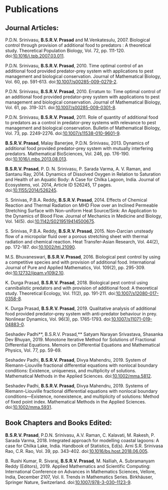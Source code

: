 # Publications

## **Journal Articles:**

P.D.N. Srinivasu, **B.S.R.V. Prasad** and M.Venkatesulu, 2007. Biological control through provision of additional food to predators : A theoretical study. Theoretical Population Biology, Vol. 72, pp. 111-120. doi:[10.1016/j.tpb.2007.03.011](https://doi.org/10.1016/j.tpb.2007.03.011).

P.D.N. Srinivasu, **B.S.R.V. Prasad**, 2010. Time optimal control of an additional food provided predator-prey system with applications to pest management and biological conservation. Journal of Mathematical Biology, Vol. 60, pp. 591-613. doi:[10.1007/s00285-009-0279-2](https://doi.org/10.1007/s00285-009-0279-2).

P.D.N. Srinivasu, **B.S.R.V. Prasad**, 2010. Erratum to: Time optimal control of an additional food provided predator-prey system with applications to pest management and biological conservation. Journal of Mathematical Biology, Vol. 61, pp. 319-321. doi:[10.1007/s00285-009-0301-8](https://doi.org/10.007/s00285-009-0301-8).

P.D.N. Srinivasu, **B.S.R.V. Prasad**, 2011. Role of quantity of additional food to predators as a control in predator-prey systems with relevance to pest management and biological conservation. Bulletin of Mathematical Biology, Vol. 73, pp. 2249-2276. doi:[10.1007/s11538-010-9601-9](https://doi.org/10.1007/s11538-010-9601-9).

**B.S.R.V. Prasad**, Malay Banerjee, P.D.N. Srinivasu, 2013. Dynamics of additional food provided predator-prey system with mutually interfering predators. Mathematical BioSciences, Vol. 246, pp. 176-190. doi:[10.1016/j.mbs.2013.08.013](https://doi.org/10.1016/j.mbs.2013.08.013).

**B.S.R.V. Prasad**, P. D. N. Srinivasu, P. Sarada Varma, A. V. Raman, and Santanu Ray, 2014. Dynamics of Dissolved Oxygen in Relation to Saturation and Health of an Aquatic Body: A Case for Chilka Lagoon, India. Journal of Ecosystems, vol. 2014, Article ID 526245, 17 pages. doi:[10.1155/2014/526245](https://doi.org/10.1155/2014/526245).

S. Srinivas, P.B.A. Reddy, **B.S.R.V. Prasad**, 2014. Effects of Chemical Reaction and Thermal Radiation on MHD Flow over an Inclined Permeable Stretching Surface with Non-uniform Heat Source/Sink: An Application to the Dynamics of Blood Flow. Journal of Mechanics in Medicine and Biology, Vol. 14(5). doi:[10.1142/S0219519414500675](https://doi.org/10.1142/S0219519414500675).

S. Srinivas, P.B.A. Reddy, **B.S.R.V. Prasad**, 2015. Non-Darcian unsteady flow of a micropolar fluid over a porous stretching sheet with thermal radiation and chemical reaction. Heat Transfer-Asian Research, Vol. 44(2), pp. 172-187. doi:[10.1002/htj.21090](https://doi.org/10.1002/htj.21090).

M.S. Bhuvaneswari, **B.S.R.V. Prasad**, 2016. Biological pest control by using a competitive species and with provision of additional food. International Journal of Pure and Applied Mathematics, Vol. 109(2), pp. 295-309. doi:[10.12732/ijpam.v109i2.10](https://doi.org/10.12732/ijpam.v109i2.10).

K. Durga Prasad, **B.S.R.V. Prasad**, 2018. Biological pest control using cannibalistic predators and with provision of additional food: A theoretical study. Theoretical Ecology, Vol. 11(2), pp. 191-211. doi:[10.1007/s12080-017-0358-8](https://doi.org/10.1007/s12080-017-0358-8).

K. Durga Prasad, **B.S.R.V. Prasad**, 2019. Qualitative analysis of additional food provided predator–prey system with anti-predator behaviour in prey. Nonlinear Dynamics, Vol. 96(3), pp. 1765-1793. doi:[10.1007/s11071-019-04883-0](https://doi.org/10.1007/s11071-019-04883-0).

Seshadev Padhi**, B.S.R.V. Prasad,** Satyam Narayan Srivastava, Shasanka Dev Bhuyan, 2019. Monotone Iterative Method for Solutions of Fractional Differential Equations. Memoirs on Differential Equations and Mathematical Physics, Vol. 77, pp. 59-69.

Seshadev Padhi, **B.S.R.V. Prasad**, Divya Mahendru, 2019. System of Riemann-Liouville fractional differential equations with nonlocal boundary conditions: Existence, uniqueness, and multiplicity of solutions. Mathematical Methods in the Applied Sciences. doi:[10.1002/mma.5812](https://doi.org/10.1002/mma.5812).

Seshadev Padhi, **B.S.R.V. Prasad**, Divya Mahendru, 2019. Systems of Riemann-Liouville fractional differential equations with nonlocal boundary conditions—Existence, nonexistence, and multiplicity of solutions: Method of fixed point index. Mathematical Methods in the Applied Sciences. doi:[10.1002/mma.5931](https://doi.org/10.1002/mma.5931).



## **Book Chapters and Books Edited:**

**B.S.R.V. Prasad**, P.D.N. Srinivasu, A.V. Raman, C. Kalavati, M. Rakesh, P. Sarada Varma, 2018. Integrated approach for modelling coastal lagoons: A case for Chilka Lake, India. Handbook of Statistics, Ed(s). Arni S.R. Srinivasa Rao, C.R. Rao, Vol. 39, pp. 343-402. doi:[10.1016/bs.host.2018.06.005](https://doi.org/10.1016/bs.host.2018.06.005).

B. Rushi Kumar, R. Sivaraj, **B.S.R.V. Prasad**, M. Nalliah, A. Subramanyam Reddy (Editors), 2019. Applied Mathematics and Scientific Computing: International Conference on Advances in Mathematics Sciences, Vellore, India, December 2107, Vol. II. Trends in Mathematics Series. Birkhäuser, Springer Nature, Switzerland. doi:[10.1007/978-3-030–1123-9](https://doi.org/10.1007/978-3-030--1123-9).